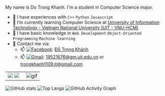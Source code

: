 My name is Do Trong Khanh. I'm a student in Computer Science major.   
  - 🎾 I have experiences with ```C++``` ```Python``` ```Javascript```      
  - 🎾 I’m currently learning Computer Science at [University of Information Technology - Vietnam National University (UIT - VNU-HCM)](https://en.uit.edu.vn/overview-vnuhcm-university-information-technology)   
   - 🎾 I have basic knowledge in ```Web Development``` `Object-Oriented Programming` ```Machine learning```    
   - 🎾 Contact me via:   
      + 📫 [<img alt="Facebook" src="https://img.shields.io/badge/Facebook-%231877F2.svg?&style=for-the-badge&logo=Facebook&logoColor=white"/>](https://www.facebook.com/khanh.do.7923030): [Đỗ Trọng Khánh](https://www.facebook.com/khanh.do.7923030)
      + 📫 [<img alt="Gmail" src="https://img.shields.io/badge/Gmail-D14836?style=for-the-badge&logo=gmail&logoColor=white"/>](luongphambao1901@gmail.com): [19521676@gm.uit.edu.vn](mailto:19521676@gm.uit.edu.vn) or [trongkhanh1109.it@gmail.com](mailto:trongkhanh1109.it@gmail.com)


<table>
<tr>
  <td width="50%">
    <img src="https://github-readme-stats.vercel.app/api?username=trong-khanh-1109&show_icons=true&theme=tokyonight&hide=contribs,issues&hide_border=true" />
    <img src="https://github-readme-stats.vercel.app/api/top-langs/?username=trong-khanh-1109&layout=compact&show_icons=true&hide_border=true" />
  </td>
  <td width="50%"><img alt="gif" align="right" src=".github/assets/coding.gif"/></td>
</tr>
<table>

![GitHub stats](https://github-readme-stats.vercel.app/api?username=trong-khanh-1109&show_icons=true&theme=tokyonight)
![Top Langs](https://github-readme-stats.vercel.app/api/top-langs/?username=trong-khanh-1109&layout=compact)
![GitHub Activity Graph](https://activity-graph.herokuapp.com/graph?username=trong-khanh-1109)  
